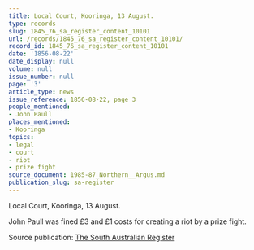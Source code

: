 ```yaml
---
title: Local Court, Kooringa, 13 August.
type: records
slug: 1845_76_sa_register_content_10101
url: /records/1845_76_sa_register_content_10101/
record_id: 1845_76_sa_register_content_10101
date: '1856-08-22'
date_display: null
volume: null
issue_number: null
page: '3'
article_type: news
issue_reference: 1856-08-22, page 3
people_mentioned:
- John Paull
places_mentioned:
- Kooringa
topics:
- legal
- court
- riot
- prize fight
source_document: 1985-87_Northern__Argus.md
publication_slug: sa-register
---
```


Local Court, Kooringa, 13 August.

John Paull was fined £3 and £1 costs for creating a riot by a prize fight.

Source publication: [The South Australian Register](/publications/sa-register/)
